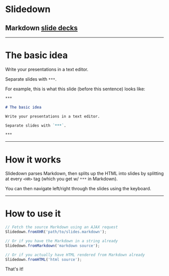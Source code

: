 # Slidedown
## Markdown [slide decks](http://danieltao.com/slidedown)

***

# The basic idea

Write your presentations in a text editor.

Separate slides with `***`.

For example, this is what this slide (before this sentence) looks like:

```markdown
***

# The basic idea

Write your presentations in a text editor.

Separate slides with `***`.

***
```

***

# How it works

Slidedown parses Markdown, then splits up the HTML into slides by splitting at
every `<HR>` tag (which you get w/ `***` in Markdown).

You can then navigate left/right through the slides using the keyboard.

***

# How to use it

```javascript
// Fetch the source Markdown using an AJAX request
Slidedown.fromXHR('path/to/slides.markdown');

// Or if you have the Markdown in a string already
Slidedown.fromMarkdown('markdown source');

// Or if you actually have HTML rendered from Markdown already
Slidedown.fromHTML('html source');
```

That's it!
